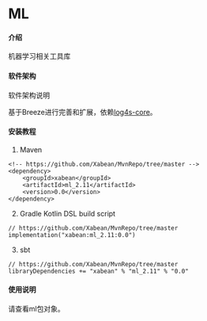 # ML

#### 介绍
机器学习相关工具库

#### 软件架构
软件架构说明

基于Breeze进行完善和扩展，依赖[log4s-core](https://github.com/Xabean/MvnRepo/tree/master/xabean/log4s-core_2.11)。

#### 安装教程

1. Maven
```
<!-- https://github.com/Xabean/MvnRepo/tree/master -->
<dependency>
    <groupId>xabean</groupId>
    <artifactId>ml_2.11</artifactId>
    <version>0.0</version>
</dependency>
```
2. Gradle Kotlin DSL build script
```
// https://github.com/Xabean/MvnRepo/tree/master
implementation("xabean:ml_2.11:0.0")
```
3. sbt
```
// https://github.com/Xabean/MvnRepo/tree/master
libraryDependencies += "xabean" % "ml_2.11" % "0.0"
```

#### 使用说明

请查看ml包对象。
